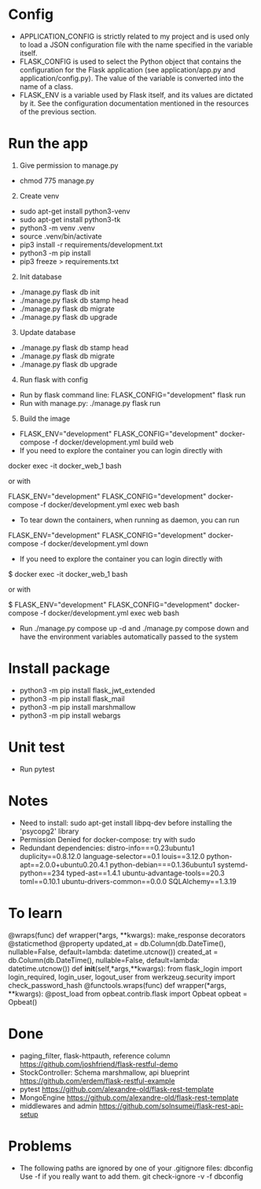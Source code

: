 # Config
- APPLICATION_CONFIG is strictly related to my project and is used only to load a JSON configuration file with the name specified in the variable itself.
- FLASK_CONFIG is used to select the Python object that contains the configuration for the Flask application (see application/app.py and application/config.py). The value of the variable is converted into the name of a class.
- FLASK_ENV is a variable used by Flask itself, and its values are dictated by it. See the configuration documentation mentioned in the resources of the previous section.

# Run the app
1. Give permission to manage.py
- chmod 775 manage.py
2. Create venv
- sudo apt-get install python3-venv
- sudo apt-get install python3-tk
- python3 -m venv .venv
- source .venv/bin/activate
- pip3 install -r requirements/development.txt
- python3 -m pip install <package>
- pip3 freeze > requirements.txt
2. Init database
- ./manage.py flask db init
- ./manage.py flask db stamp head
- ./manage.py flask db migrate
- ./manage.py flask db upgrade
3. Update database
- ./manage.py flask db stamp head
- ./manage.py flask db migrate
- ./manage.py flask db upgrade
4. Run flask with config
- Run by flask command line: FLASK_CONFIG="development" flask run
- Run with manage.py: ./manage.py flask run
5. Build the image
- FLASK_ENV="development" FLASK_CONFIG="development" docker-compose -f docker/development.yml build web
- If you need to explore the container you can login directly with

docker exec -it docker_web_1 bash

or with

FLASK_ENV="development" FLASK_CONFIG="development" docker-compose -f docker/development.yml exec web bash

- To tear down the containers, when running as daemon, you can run

FLASK_ENV="development" FLASK_CONFIG="development" docker-compose -f docker/development.yml down

- If you need to explore the container you can login directly with

$ docker exec -it docker_web_1 bash

or with

$ FLASK_ENV="development" FLASK_CONFIG="development" docker-compose -f docker/development.yml exec web bash

- Run ./manage.py compose up -d and ./manage.py compose down and have the environment variables automatically passed to the system

# Install package
- python3 -m pip install flask_jwt_extended
- python3 -m pip install flask_mail
- python3 -m pip install marshmallow
- python3 -m pip install webargs
# Unit test
- Run pytest

# Notes
- Need to install: sudo apt-get install libpq-dev before installing the 'psycopg2' library
- Permission Denied for docker-compose: try with sudo
- Redundant dependencies:
distro-info===0.23ubuntu1
duplicity==0.8.12.0
language-selector==0.1
louis==3.12.0
python-apt==2.0.0+ubuntu0.20.4.1
python-debian===0.1.36ubuntu1
systemd-python==234
typed-ast==1.4.1
ubuntu-advantage-tools==20.3
toml==0.10.1
ubuntu-drivers-common==0.0.0
SQLAlchemy==1.3.19

# To learn
@wraps(func)
    def wrapper(*args, **kwargs):
make_response
decorators
@staticmethod
@property
updated_at = db.Column(db.DateTime(), nullable=False, default=lambda: datetime.utcnow())
created_at = db.Column(db.DateTime(), nullable=False, default=lambda: datetime.utcnow())
def __init__(self,*args,**kwargs):
from flask_login import login_required, login_user, logout_user
from werkzeug.security import check_password_hash
@functools.wraps(func)
    def wrapper(*args, **kwargs):
@post_load
from opbeat.contrib.flask import Opbeat
opbeat = Opbeat()

# Done
- paging_filter, flask-httpauth, reference column
https://github.com/joshfriend/flask-restful-demo
- StockController: Schema marshmallow, api blueprint
https://github.com/erdem/flask-restful-example
- pytest
https://github.com/alexandre-old/flask-rest-template
- MongoEngine
https://github.com/alexandre-old/flask-rest-template
- middlewares and admin
https://github.com/solnsumei/flask-rest-api-setup

# Problems
- The following paths are ignored by one of your .gitignore files: dbconfig Use -f if you really want to add them.
git check-ignore -v -f dbconfig